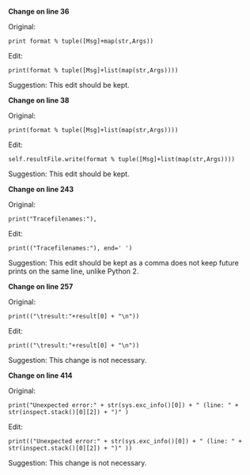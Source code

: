**Change on line 36**

Original:
```
print format % tuple([Msg]+map(str,Args))
```
Edit:
```
print(format % tuple([Msg]+list(map(str,Args))))
```
Suggestion: This edit should be kept.

**Change on line 38**

Original:
```
print(format % tuple([Msg]+list(map(str,Args))))
```
Edit:
```
self.resultFile.write(format % tuple([Msg]+list(map(str,Args))))
```
Suggestion: This edit should be kept.

**Change on line 243**

Original:
```
print("Tracefilenames:"),
```
Edit:
```
print(("Tracefilenames:"), end=' ')
```
Suggestion: This edit should be kept as a comma does not keep future prints on the same line, unlike Python 2.

**Change on line 257**

Original:
```
print(("\tresult:"+result[0] + "\n"))
```
Edit:
```
print(("\tresult:"+result[0] + "\n"))
```
Suggestion: This change is not necessary.

**Change on line 414**

Original:
```
print("Unexpected error:" + str(sys.exc_info()[0]) + " (line: " + str(inspect.stack()[0][2]) + ")" )
```
Edit:
```
print(("Unexpected error:" + str(sys.exc_info()[0]) + " (line: " + str(inspect.stack()[0][2]) + ")" ))
```
Suggestion: This change is not necessary.

